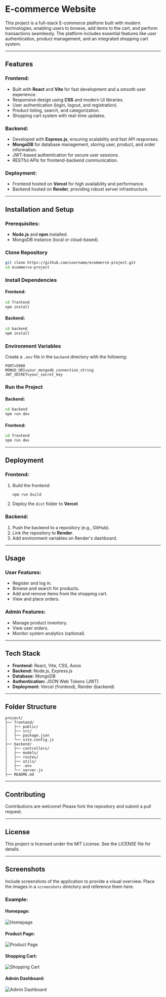 # E-commerce Website

This project is a full-stack E-commerce platform built with modern technologies, enabling users to browse, add items to the cart, and perform transactions seamlessly. The platform includes essential features like user authentication, product management, and an integrated shopping cart system.

---

## Features

### Frontend:
- Built with **React** and **Vite** for fast development and a smooth user experience.
- Responsive design using **CSS** and modern UI libraries.
- User authentication (login, logout, and registration).
- Product listing, search, and categorization.
- Shopping cart system with real-time updates.

### Backend:
- Developed with **Express.js**, ensuring scalability and fast API responses.
- **MongoDB** for database management, storing user, product, and order information.
- JWT-based authentication for secure user sessions.
- RESTful APIs for frontend-backend communication.

### Deployment:
- Frontend hosted on **Vercel** for high availability and performance.
- Backend hosted on **Render**, providing robust server infrastructure.

---

## Installation and Setup

### Prerequisites:
- **Node.js** and **npm** installed.
- MongoDB instance (local or cloud-based).

### Clone Repository
```bash
git clone https://github.com/username/ecommerce-project.git
cd ecommerce-project
```

### Install Dependencies
#### Frontend:
```bash
cd frontend
npm install
```
#### Backend:
```bash
cd backend
npm install
```

### Environment Variables
Create a `.env` file in the `backend` directory with the following:
```env
PORT=5000
MONGO_URI=your_mongodb_connection_string
JWT_SECRET=your_secret_key
```

### Run the Project
#### Backend:
```bash
cd backend
npm run dev
```
#### Frontend:
```bash
cd frontend
npm run dev
```

---

## Deployment

### Frontend:
1. Build the frontend:
   ```bash
   npm run build
   ```
2. Deploy the `dist` folder to **Vercel**.

### Backend:
1. Push the backend to a repository (e.g., GitHub).
2. Link the repository to **Render**.
3. Add environment variables on Render's dashboard.

---

## Usage

### User Features:
- Register and log in.
- Browse and search for products.
- Add and remove items from the shopping cart.
- View and place orders.

### Admin Features:
- Manage product inventory.
- View user orders.
- Monitor system analytics (optional).

---

## Tech Stack

- **Frontend:** React, Vite, CSS, Axios
- **Backend:** Node.js, Express.js
- **Database:** MongoDB
- **Authentication:** JSON Web Tokens (JWT)
- **Deployment:** Vercel (frontend), Render (backend)

---

## Folder Structure
```
project/
├── frontend/
│   ├── public/
│   ├── src/
│   ├── package.json
│   └── vite.config.js
├── backend/
│   ├── controllers/
│   ├── models/
│   ├── routes/
│   ├── utils/
│   ├── .env
│   └── server.js
├── README.md
```

---

## Contributing
Contributions are welcome! Please fork the repository and submit a pull request.

---

## License
This project is licensed under the MIT License. See the LICENSE file for details.

---

## Screenshots
Include screenshots of the application to provide a visual overview. Place the images in a `screenshots` directory and reference them here.

### Example:
#### Homepage:
![Homepage](screenshots/homepage.png)

#### Product Page:
![Product Page](screenshots/product_page.png)

#### Shopping Cart:
![Shopping Cart](screenshots/cart.png)

#### Admin Dashboard:
![Admin Dashboard](screenshots/admin_dashboard.png)

